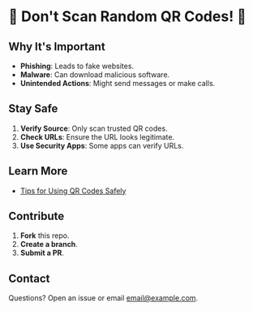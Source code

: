 # 🚫 Don't Scan Random QR Codes! 📱

## Why It's Important
- **Phishing**: Leads to fake websites.
- **Malware**: Can download malicious software.
- **Unintended Actions**: Might send messages or make calls.

## Stay Safe
1. **Verify Source**: Only scan trusted QR codes.
2. **Check URLs**: Ensure the URL looks legitimate.
3. **Use Security Apps**: Some apps can verify URLs.

## Learn More
- [Tips for Using QR Codes Safely](https://us.norton.com/internetsecurity-how-to-how-qr-codes-work.html)

## Contribute
1. **Fork** this repo.
2. **Create a branch**.
3. **Submit a PR**.

## Contact
Questions? Open an issue or email [email@example.com](mailto:email@example.com).
